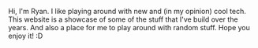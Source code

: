 Hi, I'm Ryan. I like playing around with new and (in my opinion) cool tech. This website is a showcase of some of the stuff that I've build over the years. And also a place for me to play around with random stuff. Hope you enjoy it! :D